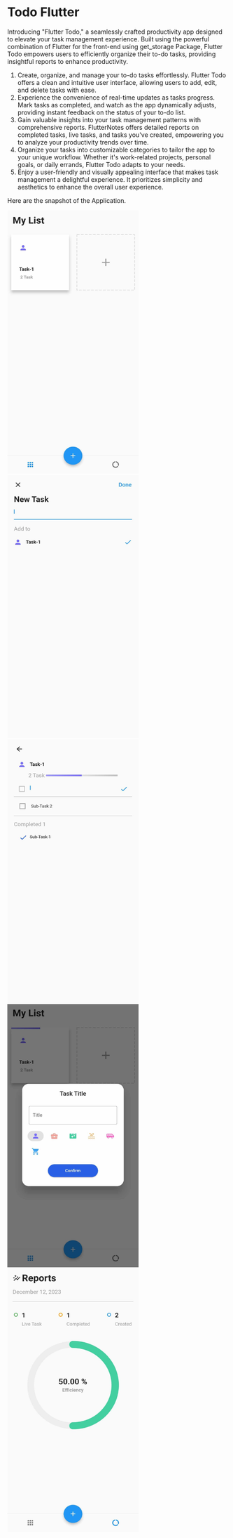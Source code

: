 # Todo Flutter

Introducing "Flutter Todo," a seamlessly crafted productivity app designed to elevate your task management experience. Built using the powerful combination of Flutter for the front-end using get_storage Package, Flutter Todo empowers users to efficiently organize their to-do tasks, providing insightful reports to enhance productivity.

1) Create, organize, and manage your to-do tasks effortlessly. Flutter Todo offers a clean and intuitive user interface, allowing users to add, edit, and delete tasks with ease.
2) Experience the convenience of real-time updates as tasks progress. Mark tasks as completed, and watch as the app dynamically adjusts, providing instant feedback on the status of your to-do list.
3) Gain valuable insights into your task management patterns with comprehensive reports. FlutterNotes offers detailed reports on completed tasks, live tasks, and tasks you've created, empowering you to analyze your productivity trends over time.
4) Organize your tasks into customizable categories to tailor the app to your unique workflow. Whether it's work-related projects, personal goals, or daily errands, Flutter Todo adapts to your needs.
5) Enjoy a user-friendly and visually appealing interface that makes task management a delightful experience. It prioritizes simplicity and aesthetics to enhance the overall user experience.

Here are the snapshot of the Application.


<img src="https://github.com/thisiskritartha/Todo-Flutter/blob/main/screenshots/387468029_879590723540694_36235024729916968_n.jpg" alt="Task List" height="600" width="300"/>   <img src="https://github.com/thisiskritartha/Todo-Flutter/blob/main/screenshots/386476792_370982401964210_4372414264544352306_n.jpg" alt="New Task" height="600" width="300"/>   <img src="https://github.com/thisiskritartha/Todo-Flutter/blob/main/screenshots/385533931_554287703580631_5620248368357862573_n.jpg" alt="New Sub-Task" height="600" width="300"/>   <img src="https://github.com/thisiskritartha/Todo-Flutter/blob/main/screenshots/387472913_939054250923502_215157902586975072_n.jpg" alt="New Task Title" height="600" width="300"/>   <img src="https://github.com/thisiskritartha/Todo-Flutter/blob/main/screenshots/387518213_372434588659277_5401135564700298301_n.jpg" alt="New Task Title" height="600" width="300"/>
